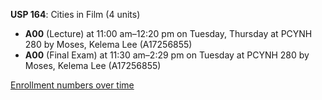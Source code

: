 **USP 164**: Cities in Film (4 units)

- **A00** (Lecture) at 11:00 am–12:20 pm on Tuesday, Thursday at PCYNH 280 by Moses, Kelema Lee (A17256855)
- **A00** (Final Exam) at 11:30 am–2:29 pm on Tuesday at PCYNH 280 by Moses, Kelema Lee (A17256855)

[Enrollment numbers over time](./USP164.tsv)
